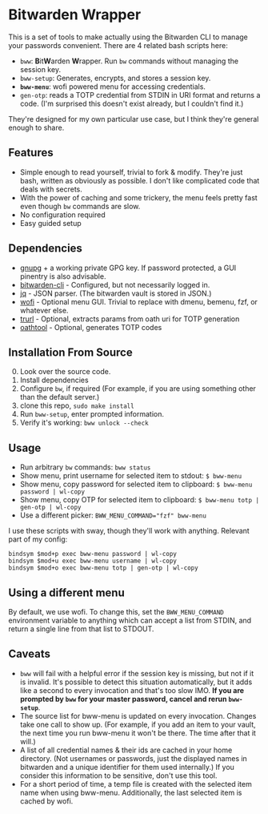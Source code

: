 # Bitwarden Wrapper

This is a set of tools to make actually using the Bitwarden CLI to manage your passwords convenient.
There are 4 related bash scripts here:

- `bww`: **B**it**W**arden **W**rapper. Run `bw` commands without managing the session key.
- `bww-setup`: Generates, encrypts, and stores a session key.
- **`bww-menu`**: wofi powered menu for accessing credentials.
- `gen-otp`: reads a TOTP credential from STDIN in URI format and returns a code. (I'm surprised this doesn't exist already, but I couldn't find it.)

They're designed for my own particular use case, but I think they're general enough to share.

## Features

- Simple enough to read yourself, trivial to fork & modify. They're just bash, written as obviously as possible. I don't like complicated code that deals with secrets.
- With the power of caching and some trickery, the menu feels pretty fast even though `bw` commands are slow.
- No configuration required
- Easy guided setup

## Dependencies

- [gnupg](https://gnupg.org/) + a working private GPG key. If password protected, a GUI pinentry is also advisable.
- [bitwarden-cli](https://github.com/bitwarden/clients) - Configured, but not necessarily logged in.
- [jq](https://github.com/stedolan/jq) - JSON parser. (The bitwarden vault is stored in JSON.)
- [wofi](https://hg.sr.ht/~scoopta/wofi) - Optional menu GUI. Trivial to replace with dmenu, bemenu, fzf, or whatever else.
- [trurl](https://github.com/curl/trurl) - Optional, extracts params from oath uri for TOTP generation
- [oathtool](https://www.nongnu.org/oath-toolkit/) - Optional, generates TOTP codes

## Installation From Source

0. Look over the source code.
1. Install dependencies
2. Configure `bw`, if required (For example, if you are using something other than the default server.)
3. clone this repo, `sudo make install`
4. Run `bww-setup`, enter prompted information.
5. Verify it's working: `bww unlock --check`

## Usage

- Run arbitrary `bw` commands: `bww status`
- Show menu, print username for selected item to stdout: `$ bww-menu`
- Show menu, copy password for selected item to clipboard: `$ bww-menu password | wl-copy`
- Show menu, copy OTP for selected item to clipboard: `$ bww-menu totp | gen-otp | wl-copy`
- Use a different picker: `BWW_MENU_COMMAND="fzf" bww-menu`

I use these scripts with sway, though they'll work with anything. Relevant part of my config:

```
bindsym $mod+p exec bww-menu password | wl-copy
bindsym $mod+u exec bww-menu username | wl-copy
bindsym $mod+o exec bww-menu totp | gen-otp | wl-copy
```

## Using a different menu

By default, we use wofi. To change this, set the `BWW_MENU_COMMAND` environment variable to anything which can accept a list from STDIN, and return a single line from that list to STDOUT.

## Caveats

- `bww` will fail with a helpful error if the session key is missing, but not if it is invalid. It's possible to detect this situation automatically, but it adds like a second to every invocation and that's too slow IMO. **If you are prompted by `bww` for your master password, cancel and rerun `bww-setup`**.
- The source list for bww-menu is updated on every invocation. Changes take one call to show up. (For example, if you add an item to your vault, the next time you run bww-menu it won't be there. The time after that it will.)
- A list of all credential names & their ids are cached in your home directory. (Not usernames or passwords, just the displayed names in bitwarden and a unique identifier for them used internally.) If you consider this information to be sensitive, don't use this tool.
- For a short period of time, a temp file is created with the selected item name when using bww-menu. Additionally, the last selected item is cached by wofi.
